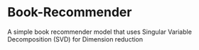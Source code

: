 # Book-Recommender
A simple book recommender model that uses Singular Variable Decomposition (SVD) for Dimension reduction

